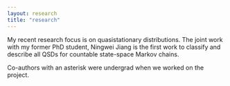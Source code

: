 ```yaml
---
layout: research
title: "research"
---
```


My recent research focus is on quasistationary distributions. The joint work with my former PhD student, Ningwei Jiang is the first work to classify and describe all QSDs for countable state-space Markov chains. 

Co-authors with an asterisk were undergrad when we worked on the project. 








